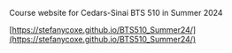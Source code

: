 Course website for Cedars-Sinai BTS 510 in Summer 2024

[https://stefanycoxe.github.io/BTS510_Summer24/](https://stefanycoxe.github.io/BTS510_Summer24/)

